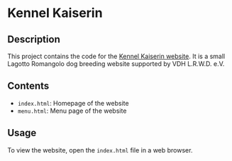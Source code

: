 # Kennel Kaiserin

## Description

This project contains the code for the [Kennel Kaiserin website](http://www.kennelkaiserin.com). It is a small Lagotto Romangolo dog breeding website supported by VDH L.R.W.D. e.V.

## Contents

- `index.html`: Homepage of the website
- `menu.html`: Menu page of the website

## Usage

To view the website, open the `index.html` file in a web browser.
